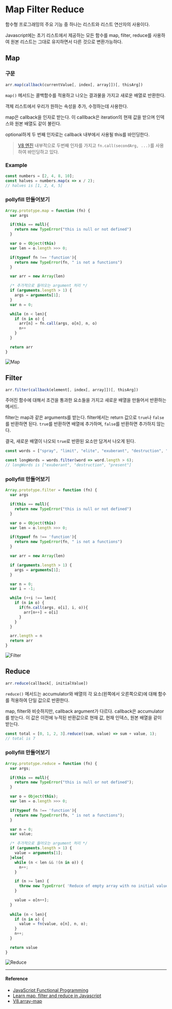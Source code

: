 # Map Filter Reduce

함수형 프로그래밍의 주요 기능 중 하나는 리스트와 리스트 연산자의 사용이다.

Javascript에는 초기 리스트에서 제공하는 모든 함수를 map, filter, reduce를 사용하여 원본 리스트는 그대로 유지하면서 다른 것으로 변환가능하다.

## Map

### 구문

```js
arr.map(callback(currentValue[, index[, array]])[, thisArg])
```

`map()` 메서드는 콜백함수를 적용하고 나오는 결과물을 가지고 새로운 배열로 반환한다.

객체 리스트에서 우리가 원하는 속성을 추가, 수정하는데 사용한다.

map은 callback을 인자로 받는다. 이 calllback은 iteration의 현재 값을 받으며 인덱스와 원본 배열도 같이 불린다.

optional하게 두 번째 인자로는 callback 내부에서 사용될 this를 바인딩한다.

> [V8 엔진](https://github.com/v8/v8/blob/288aaef9ae15605383eb49f38b1df6e1f5d50ffb/src/builtins/array-map.tq#L79) 내부적으로 두번째 인자를 가지고 `fn.call(secondArg, ...)`를 사용하여 바인딩하고 있다.

### Example

```js
const numbers = [2, 4, 8, 10];
const halves = numbers.map(x => x / 2);
// halves is [1, 2, 4, 5]
```

### pollyfill 만들어보기

```js
Array.prototype.map = function (fn) {
  var args

  if(this == null){
    return new TypeError("this is null or not defined")
  }

  var o = Object(this)
  var len = o.length >>> 0;

  if(typeof fn !== 'function'){
    return new TypeError(fn, " is not a functions")
  }

  var arr = new Array(len)

  /* 추가적으로 들어오는 argument 처리 */
  if (arguments.length > 1) {
    args = arguments[1];
  }
  var n = 0;

  while (n < len){
    if (n in o) {
      arr[n] = fn.call(args, o[n], n, o)
      n++
    }
  }

  return arr
}
```

![Map](https://user-images.githubusercontent.com/24274424/71173584-79b45b80-22a6-11ea-813b-ace66fa11bc7.png)

## Filter

```js
arr.filter(callback(element[, index[, array]])[, thisArg])
```

주어진 함수에 대해서 조건을 통과한 요소들을 가지고 새로운 배열을 만들어서 반환하는 메서드.

filter는 map과 같은 arguments를 받는다. filter에서는 return 값으로 `true`나 `false`를 반환하면 된다. `true`를 반환하면 배열에 추가하며, `false`를 반환하면 추가하지 않는다. 

결국, 새로운 배열이 나오되 `true`로 반환된 요소만 담겨서 나오게 된다.

```js
const words = ["spray", "limit", "elite", "exuberant", "destruction", "present"];

const longWords = words.filter(word => word.length > 6);
// longWords is ["exuberant", "destruction", "present"]
```

### pollyfill 만들어보기

```js
Array.prototype.filter = function (fn) {
  var args

  if(this == null){
    return new TypeError("this is null or not defined")
  }

  var o = Object(this)
  var len = o.length >>> 0;

  if(typeof fn !== 'function'){
    return new TypeError(fn, " is not a functions")
  }

  var arr = new Array(len)

  if (arguments.length > 1) {
    args = arguments[1];
  }

  var n = 0;
  var i = -1;

  while (++i !== len){
    if (n in o) {
      if(fn.call(args, o[i], i, o)){
        arr[n++] = o[i]
      }
    }
  }

  arr.length = n
  return arr
}
```

![Filter](https://user-images.githubusercontent.com/24274424/71173596-820c9680-22a6-11ea-93af-46b528439e9f.png)

## Reduce

```js
arr.reduce(callback[, initialValue])
```

`reduce()` 메서드는 accumulator와 배열의 각 요소(왼쪽에서 오른쪽으로)에 대해 함수를 적용하여 단일 값으로 반환한다.

map, filter와 비슷하지만, callback argument가 다르다. callback은 accumulator를 받는다. 이 값은 이전에 누적된 반환값으로 현재 값, 현재 인덱스, 원본 배열을 같이 받는다.

```js
const total = [0, 1, 2, 3].reduce((sum, value) => sum + value, 1);
// total is 7
```

### pollyfill 만들어보기

```js
Array.prototype.reduce = function (fn) {
  var args;

  if(this == null){
    return new TypeError("this is null or not defined");
  }

  var o = Object(this);
  var len = o.length >>> 0; 

  if(typeof fn !== 'function'){
    return new TypeError(fn, " is not a functions");
  }

  var n = 0;
  var value;

  /* 추가적으로 들어오는 argument 처리 */
  if (arguments.length > 1) {
    value = arguments[1];
  }else{
    while (n < len && !(n in o)) {
      n++; 
    }

    if (n >= len) {
      throw new TypeError( 'Reduce of empty array with no initial value' );
    }

    value = o[n++];
  }
  
  while (n < len){
    if (n in o) {
      value = fn(value, o[n], n, o);
    }
    n++;    
  }

  return value
}
```

![Reduce](https://user-images.githubusercontent.com/24274424/71173608-8769e100-22a6-11ea-964b-eb9a113761d6.png)

---

#### Reference

- [JavaScript Functional Programming](https://medium.com/jsguru/javascript-functional-programming-map-filter-and-reduce-846ff9ba492d)
- [Learn map, filter and reduce in Javascript](https://medium.com/@joomiguelcunha/learn-map-filter-and-reduce-in-javascript-ea59009593c4)
- [V8.array-map](https://github.com/v8/v8/blob/master/src/builtins/array-map.tq#L79)